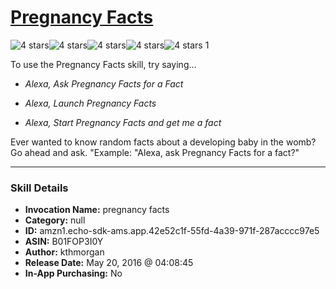 # [Pregnancy Facts](http://alexa.amazon.com/#skills/amzn1.echo-sdk-ams.app.42e52c1f-55fd-4a39-971f-287acccc97e5)
![4 stars](../../images/ic_star_black_18dp_1x.png)![4 stars](../../images/ic_star_black_18dp_1x.png)![4 stars](../../images/ic_star_black_18dp_1x.png)![4 stars](../../images/ic_star_black_18dp_1x.png)![4 stars](../../images/ic_star_border_black_18dp_1x.png) 1

To use the Pregnancy Facts skill, try saying...

* *Alexa, Ask Pregnancy Facts for a Fact*

* *Alexa, Launch Pregnancy Facts*

* *Alexa, Start Pregnancy Facts and get me a fact*

Ever wanted to know random facts about a developing baby in the womb? Go ahead and ask. "Example: "Alexa, ask Pregnancy Facts for a fact?"

***

### Skill Details

* **Invocation Name:** pregnancy facts
* **Category:** null
* **ID:** amzn1.echo-sdk-ams.app.42e52c1f-55fd-4a39-971f-287acccc97e5
* **ASIN:** B01FOP3I0Y
* **Author:** kthmorgan
* **Release Date:** May 20, 2016 @ 04:08:45
* **In-App Purchasing:** No
